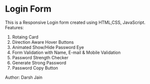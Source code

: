 # Login Form
This is a Responsive Login form created using HTML,CSS, JavaScript. <br>
Features: <br>
1. Rotaing Card
2. Direction Aware Hover Buttons
3. Animated Show/Hide Password Eye
4. Form Validation with Name, E-mail & Mobile Validation
5. Password Strength Checker
6. Generate Strong Password
7. Password  Copy Button

Author: Darsh Jain